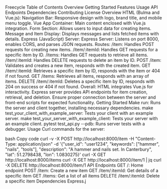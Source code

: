 Freecycle
Table of Contents
Overview
Getting Started
Features
Usage
API Endpoints
Dependencies
Contributing
License
Overview
HTML (Bulma and Vue.js):
Navigation Bar: Responsive design with logo, brand title, and mobile menu toggle.
Vue App Container: Main content enclosed with Vue.js integration.
Form Section: Allows users to input data for creating items.
Message and Item Display: Displays messages and lists fetched items with details.
Express (JavaScript) Server:
Express Server: Listens on port 8000, enables CORS, and parses JSON requests.
Routes:
/item: Handles POST requests for creating new items.
/item/:itemId: Handles GET requests for a specific item by ID.
/items: Handles GET requests to retrieve all items.
/item/:itemId: Handles DELETE requests to delete an item by ID.
POST /item: Validates and creates a new item, responds with the created item.
GET /item/:itemId: Retrieves a specific item by ID, responds with the item or 404 if not found.
GET /items: Retrieves all items, responds with an array of items.
DELETE /item/:itemId: Deletes a specific item by ID, responds with 204 on success or 404 if not found.
Overall:
HTML integrates Vue.js for interactivity.
Express server provides API endpoints for item creation, retrieval, and deletion.
Ensure proper connection between the server and front-end scripts for expected functionality.
Getting Started
Make run: Runs the server and client together, installing necessary dependencies.
make test_your_client_with_example_server: Tests your client with an example server.
make test_your_server_with_example_client: Tests your server with an example client.
pytest test_api.py --pdb: Runs server tests with a debugger.
Usage
Curl commands for the server:

bash
Copy code
curl -v -X POST http://localhost:8000/item -H "Content-Type: application/json" -d '{"user_id": "user1234", "keywords": ["hammer", "nails", "tools"], "description": "A hammer and nails set. In Canterbury", "lat": 51.2798438, "lon": 1.0830275}'
curl -X GET http://localhost:8000/items
curl -X GET http://localhost:8000/item/1 | jq
curl -X DELETE http://localhost:8000/item/1
API Endpoints
GET /: Home endpoint
POST /item: Create a new item
GET /item/:itemId: Get details of a specific item
GET /items: Get a list of all items
DELETE /item/:itemId: Delete a specific item
Dependencies
Express.j
